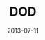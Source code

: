 ---
date: 2013-07-11
title: DOD
categories: gold
logo: dod_title.jpg
www: http://www.defense.gov
---